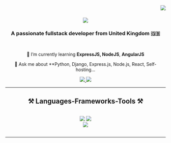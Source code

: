 <img align="right" src="https://visitor-badge.laobi.icu/badge?page_id=nirravv.nirravv" />

<h1 align="center">
    <img src="https://readme-typing-svg.herokuapp.com/?font=Righteous&size=35&center=true&vCenter=true&width=500&height=70&duration=4000&lines=Hi+There!+👋;+I'm+Arpita!;" />
</h1>

<h3 align="center">A passionate fullstack developer from United Kingdom 🇬🇧</h3>

<br/>

<div align="center">
 
 
 🌱 I’m currently learning **ExpressJS, NodeJS**, **AngularJS**

💬 Ask me about **Python, Django, Express.js, Node.js, React, Self-hosting... 

 </div>
 
<div align="center"> 
  <a href="https://www.linkedin.com/in/arpita-chaudhari/" target="_blank">
    <img src="https://img.shields.io/badge/LinkedIn-0077B5?style=for-the-badge&logo=linkedin&logoColor=white" target="_blank" />
  </a>
  <a href="https://my-portfolio-git-main-aarppittas-projects.vercel.app/" target="_blank">
     <img src="https://img.shields.io/badge/Portfolio-FF5722?style=for-the-badge&logo=todoist&logoColor=white" target="_blank" /> <!-- sqlite, safari, google-chrome are other good icon options -->
  </a>
</div>

 <hr/>
 
<h2 align="center">⚒️ Languages-Frameworks-Tools ⚒️</h2>
<br/>
<div align="center">
    <img src="https://skillicons.dev/icons?i=react,bootstrap,html,css,vscode,github,figma,tailwind,git" />
    <img src="https://skillicons.dev/icons?i=nodejs,python,javascript,typescript,express,firebase,mongodb,c,java,nextjs,mysql" />
    <br>
    <img src="https://skillicons.dev/icons?i=aws,azure,heroku,vercel,netlify,docker,postman" />
</div>

<br/>
<hr/>



<br/>
<br/>
